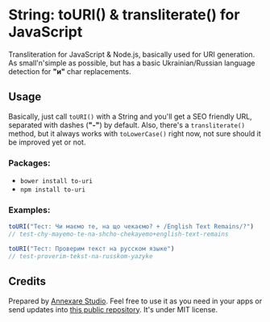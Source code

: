 # String: toURI() &amp; transliterate() for JavaScript

Transliteration for JavaScript &amp; Node.js, basically used for URI generation. As small'n'simple as possible, but has a basic Ukrainian/Russian language detection for **"и"** char replacements.

## Usage

Basically, just call `toURI()` with a String and you'll get a SEO friendly URL, separated with dashes (**"-"**) by default. Also, there's a `transliterate()` method, but it always works with `toLowerCase()` right now, not sure should it be improved yet or not.

### Packages:

* `bower install to-uri`
* `npm install to-uri`

### Examples:

```js
toURI("Тест: Чи маємо те, на що чекаємо? + /English Text Remains/?")
// test-chy-mayemo-te-na-shcho-chekayemo+english-text-remains

toURI("Тест: Проверим текст на русском языке")
// test-proverim-tekst-na-russkom-yazyke
```

## Credits

Prepared by [Annexare Studio](https://annexare.com/). Feel free to use it as you need in your apps or send updates into [this public repository](https://github.com/annexare/toURI). It's under MIT license.

